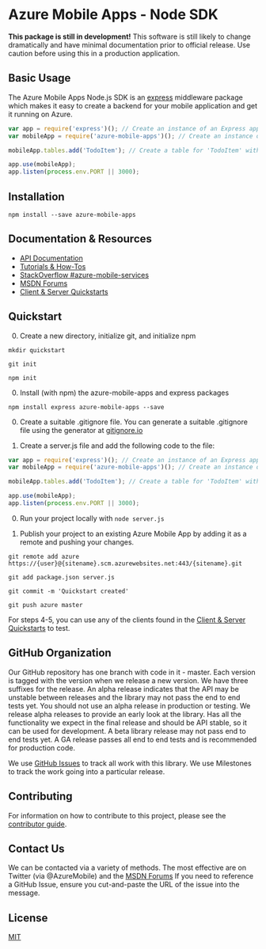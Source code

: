 # Azure Mobile Apps - Node SDK

**This package is still in development!** This software is still likely to change dramatically and have minimal documentation prior to official release. Use caution before using this in a production application.


## Basic Usage

The Azure Mobile Apps Node.js SDK is an [express](http://expressjs.com/) middleware package which makes it easy to create a backend for your mobile application and get it running on Azure.

```js
var app = require('express')(); // Create an instance of an Express app
var mobileApp = require('azure-mobile-apps')(); // Create an instance of a Mobile App with default settings

mobileApp.tables.add('TodoItem'); // Create a table for 'TodoItem' with default settings

app.use(mobileApp);
app.listen(process.env.PORT || 3000);
```

## Installation

`npm install --save azure-mobile-apps`

## Documentation & Resources

 - [API Documentation](https://azure.github.io/azure-mobile-apps-node)
 - [Tutorials & How-Tos](https://azure.microsoft.com/en-us/documentation/articles/app-service-mobile-value-prop-preview/)
 - [StackOverflow #azure-mobile-services](http://stackoverflow.com/questions/new/azure-mobile-services?show=all&sort=recentlyactive&pageSize=50)
 - [MSDN Forums](https://social.msdn.microsoft.com/forums/azure/en-US/home?forum=azuremobile)
 - [Client & Server Quickstarts](https://github.com/Azure/azure-mobile-services-quickstarts)

## Quickstart

0. Create a new directory, initialize git, and initialize npm

  `mkdir quickstart`

  `git init`

  `npm init`

0. Install (with npm) the azure-mobile-apps and express packages

  `npm install express azure-mobile-apps --save`

0. Create a suitable .gitignore file.  You can generate a suitable .gitignore
file using the generator at [gitignore.io](https://www.gitignore.io)

0. Create a server.js file and add the following code to the file:

  ```js
  var app = require('express')(); // Create an instance of an Express app
  var mobileApp = require('azure-mobile-apps')(); // Create an instance of a Mobile App with default settings

  mobileApp.tables.add('TodoItem'); // Create a table for 'TodoItem' with default settings

  app.use(mobileApp);
  app.listen(process.env.PORT || 3000);
  ```

0. Run your project locally with `node server.js`

0. Publish your project to an existing Azure Mobile App by adding it as a remote and pushing your changes.

  `git remote add azure https://{user}@{sitename}.scm.azurewebsites.net:443/{sitename}.git`

  `git add package.json server.js`

  `git commit -m 'Quickstart created'`

  `git push azure master`

For steps 4-5, you can use any of the clients found in the [Client & Server Quickstarts](https://github.com/Azure/azure-mobile-services-quickstarts) to test.

## GitHub Organization

Our GitHub repository has one branch with code in it - master.  Each version is tagged with
the version when we release a new version.  We have three suffixes for the release. An alpha
release indicates that the API may be unstable between releases and the library may not pass
the end to end tests yet.  You should not use an alpha release in production or testing. We
release alpha releases to provide an early look at the library.  Has all the functionality we
expect in the final release and should be API stable, so it can be used for development.  A
beta library release may not pass end to end tests yet.  A GA release passes all end to end
tests and is recommended for production code.

We use [GitHub Issues](https://github.com/Azure/azure-mobile-apps-node/issues) to track all work
with this library.  We use Milestones to track the work going into a particular release.  

## Contributing

For information on how to contribute to this project, please see the [contributor guide](https://github.com/Azure/azure-mobile-apps-node/blob/master/contributor.md).

## Contact Us

We can be contacted via a variety of methods.  The most effective are on Twitter (via @AzureMobile) and the [MSDN Forums](https://social.msdn.microsoft.com/forums/azure/en-US/home?forum=azuremobile)  If you need to reference a GitHub Issue, ensure you cut-and-paste the URL of the issue into the message.

## License

[MIT](./LICENSE)
